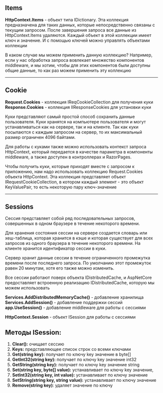 ## Items

**HttpContext.Items** - объект типа IDictionary. Эта коллекция предназначена для таких данных, которые непосредственно связаны с текущим запросом. После завершения запроса все данные из HttpContext.Items удаляются. Каждый объект в этой коллекции имеет ключ и значение. И с помощью ключей можно управлять объектами коллекции

В каком случае мы можем применить данную коллекцию? Например, если у нас обработка запроса вовлекает множество компонентов middleware, и мы хотим, чтобы для этих компонентов были доступны общие данные, то как раз можем применить эту коллекцию

---

## Cookie

**Request.Cookies** - коллекция IReqCookieCollection для получения куки
**Response.Cookies** - коллекция IIResponseCookies для установки куки

Куки представляют самый простой способ сохранить данные пользователя. Куки хранятся на компьютере пользователя и могут устанавливаться как на сервере, так и на клиенте. Так как куки посылаются с каждым запросом на сервер, то их максимальный размер ограничен 4096 байтами.

Для работы с куками также можно использовать контекст запроса HttpContext, который передается в качестве параметра в компоненты middleware, а также доступен в контроллерах и RazorPages.

Чтобы получить куки, которые приходят вместе с запросом к приложению, нам надо использовать коллекцию Request.Cookies объекта HttpContext. Эта коллекция представляет объект IRequestCookieCollection, в котором каждый элемент - это объект KeyValuePair, то есть некоторую пару ключ-значение

---

## Sessions

Сессия представляет собой ряд последовательных запросов, совершенных в одном браузере в течение некоторого времени.

Для хранения состояния сессии на сервере создается словарь или хеш-таблица, которая хранится в кэше и которая существует для всех запросов из одного браузера в течение некоторого времени. На клиенте хранится идентификатор сессии в куки.

Сервер хранит данные сессии в течение ограниченного промежутка времени после последнего запроса. По умолчанию этот промежуток равен 20 минутам, хотя его также можно изменить.

Все сессии работают поверх объекта IDistributedCache, и AspNetCore предоставляет встроенную реализацию IDistributedCache, которую мы можем использовать

**Services.AddDistributedMemoryCache()** - добавление хранилища
**Services.AddSession()** - добавление поддержки сессий
**app.UseSession()** - добавление middleware для работы с сессиями

**HttpContext.Session** - объект ISession для работы с сессиями

## Методы ISession:

1. **Clear():** очищает сессию
2. **Keys:** представляющее список строк со всеми ключами
3. **Get(string key):** получает по ключу key значение в byte[]
4. **GetInt32(string key):** получает по ключу key значение int32
5. **GetString(string key):** получает по ключу key значение string
6. **Set(string key, byte[] value):** устанавливает по ключу key значение,
7. **SetInt32(string key, int value):** устанавливает по ключу значение
8. **SetString(string key, string value):** устанавливает по ключу значение
9. **Remove(string key)**: удаляет значение по ключу